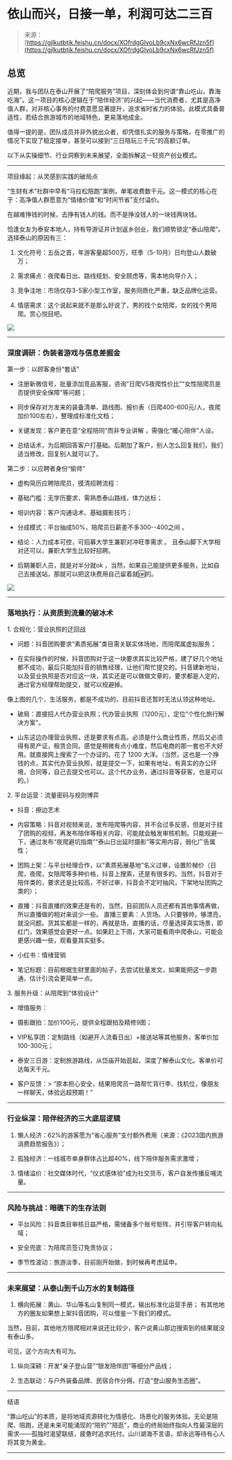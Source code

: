 # 依山而兴，日接一单，利润可达二三百

> 来源：[https://gjlkutbtjk.feishu.cn/docx/XOfrdgGlvoLb9cxNx6wcRfJzn5f](https://gjlkutbtjk.feishu.cn/docx/XOfrdgGlvoLb9cxNx6wcRfJzn5f)

## 总览

近期，我与团队在泰山开展了“陪爬服务”项目，深刻体会到何谓“靠山吃山，靠海吃海”。这一项目的核心逻辑在于“陪伴经济”的兴起——当代消费者，尤其是高净值人群，对非核心事务的付费意愿显著提升，追求省时省力的体验。此模式具备普适性，若结合旅游城市的地域特色，更易落地成金。

值得一提的是，团队成员并非外貌出众者，却凭借扎实的服务与策略，在零推广的情况下实现了稳定接单，甚至可以接到“三日陪玩三千元”的高额订单。

以下从实操细节、行业洞察到未来展望，全面拆解这一轻资产创业模式。

* * *

项目缘起：从灵感到实践的破局点

“生财有术”社群中早有“马拉松陪跑”案例，单笔收费数千元。这一模式的核心在于：高净值人群愿意为“情绪价值”和“时间节省”支付溢价。

在越难挣钱的时候，去挣有钱人的钱。而不是挣没钱人的一块钱两块钱。

恰逢女友为泰安本地人，持有导游证并计划返乡创业，我们顺势锁定“泰山陪爬”。选择泰山的原因有三：

1.  文化符号：五岳之首，年游客量超500万，旺季（5-10月）日均登山人数破万；

1.  需求痛点：夜爬看日出、路线规划、安全顾虑等，需本地向导介入；

1.  竞争洼地：市场仅存3-5家小型工作室，服务同质化严重，缺乏品牌化运营。

1.  情感需求：这个说起来就不是那么好说了，男的找个女陪爬，女的找个男陪爬。赏心悦目吧。

![](img/d886d98ae887a5dc139aa0255f0b4376.png)

* * *

### 深度调研：伪装者游戏与信息差掘金

第一步：以顾客身份“套话”

*   注册新微信号，批量添加竞品客服，咨询“日爬VS夜爬性价比”“女性陪爬员是否提供安全保障”等问题；

*   同步保存对方发来的装备清单、路线图、报价表（日爬400-600元/人，夜爬加价100左右），整理成标准化文档；

*   关键发现：客户更在意“全程陪同”而非专业讲解 ，需强化“暖心陪伴”人设。

*   总结话术，为后期回答客户打基础。后期加了客户，别人怎么回复我们，我们适当修改，回复别人就可以了。

第二步：以应聘者身份“偷师”

*   虚构简历应聘陪爬员，摸清招聘流程：

*   基础门槛：无学历要求，需熟悉泰山路线，体力达标；

*   培训内容：客户沟通话术、基础摄影技巧；

*   分成模式：平台抽成50%，陪爬员日薪差不多300--400之间 。

*   结论：人力成本可控，可招募大学生兼职对冲旺季需求 。 且泰山脚下大学相对还可以，兼职大学生比较好招聘。

*   后期兼职人员，就是对半分就ok ，当然，如果自己能提供更多服务，比如自己去接送站，那就可以把这块费用自己留着就🆗的。

![](img/2ab3bfd87ea5e6754b2ae22f8cd575a8.png)

* * *

### 落地执行：从资质到流量的破冰术

1\. 合规化：营业执照的迂回战

*   问题：抖音团购要求“素质拓展”类目需关联实体场地，而陪爬属虚拟服务；

*   在实际操作的时候，抖音团购对于这一块要求其实比较严格，建了好几个地址都不成功，最后只能加抖音的销售经理，让他们帮忙提交的。抖音建新地址，以及营业执照是否对应这一块，其实还是可以做做文章的，要求都是人定的，通过官方经理帮助提交，就可以规避掉。

像上图的几个，生活服务，都是不成功的，目前抖音还暂时无法认领这种地址。

*   破局：直接招人代办营业执照；代办营业执照（1200元），定位“个性化旅行解决方案”。

*   山东这边办理营业执照，还是要求有点高。必须是什么商业性质，然后又必须得有房产证，租赁合同。感觉是稍微有点小难度，然后电商的那一套也不大好用。就直接网上搜索了一个办证的。花了 1200 大洋。（当然，这也是一个挣钱的点，其实代办营业执照，就是提交一下，如果有地址，有真实的办公环境，合同等，自己去提交也可以。这个代办业务，通过抖音等获客，也是可以的。）

2\. 平台运营：流量密码与规则博弈

*   抖音：擦边艺术

*   内容策略：抖音对视频来说，发布陪爬等内容，并不会过多反感，但是对于挂了团购的视频，再发布陪伴等相关内容，可能就会触发审核机制。只能规避一下，通过发布“夜爬避坑指南”“泰山日出延时摄影”等实用内容，弱化广告属性；

*   团购上架：与平台经理合作，以“素质拓展基地”名义过审，设置阶梯价（日爬，夜爬，女陪爬等多种价格，抖音上搜索，还是有很多的。当然，抖音对于陪伴类的，要求还是比较高，不好过审，抖音会不定时抽风，下架地址团购之类的）；

*   直播：抖音直播的效果还是有的，当然，目前团队人员还都有其他事情再做，所以直播做的相对来说少一些。 直播三要素：人货场。人只要够帅，够漂亮，就没问题。货其实都是一样的，再就是场，直播的话，尽量选择真实场景，即红门，效果感觉会更好一点。如果赶上下雨，大家可能看雨中爬泰山，可能会更感兴趣一些，观看量其实挺多。

*   小红书：情绪营销

*   笔记标题：目前根据生财里面的帖子，去尝试批量发文，如果能把这一步跑通，估计引流会更简单一点。

3\. 服务升级：从陪爬到“体验设计”

*   增值服务：

*   摄影跟拍：加价100元，提供全程跟拍及精修9图；

*   VIP私享团：定制路线（如避开人流看日出）+接送站等其他服务，客单价加100-300元；

*   泰安三日游：定制旅游路线，从岱庙开始逛起，深度了解泰山文化。客单价可达每天千元。

*   客户反馈：> “原本担心安全，结果陪爬员一路帮忙背行李、找机位，像朋友一样聊天，体验远超预期！”

* * *

### 行业纵深：陪伴经济的三大底层逻辑

1.  懒人经济：62%的游客愿为“省心服务”支付额外费用（来源：《2023国内旅游消费趋势报告》）；

1.  孤独经济：一线城市单身群体占比超40%，线下陪伴服务需求激增；

1.  情绪溢价：社交媒体时代，“仪式感体验”成为社交货币，客户自发传播反哺流量。

* * *

### 风险与挑战：暗礁下的生存法则

*   平台风险：抖音类目审核日益严格，需储备多个账号矩阵，并引导客户转向私域；

*   安全兜底：为陪爬员签订免责协议；

*   季节性波动：旅游淡季，目前刚开始做，到时候再考虑延申。

* * *

### 未来展望：从泰山到千山万水的复制路径

1.  横向拓展：黄山、华山等名山复制同一模式，输出标准化运营手册； 有其他地方的圈友如果想上架抖音团购，可以借鉴一下我们的模式。

当然，目前，其他地方陪爬相对来说还比较少，客户说黄山那边搜索到的结果就没有泰山多。

可见，这个方向大有可为。

1.  纵向深耕：开发“亲子登山营”“银发陪伴团”等细分产品线；

1.  生态联动：与户外装备品牌、民宿合作分佣，打造“登山服务生态圈”。

* * *

结语

“靠山吃山”的本质，是将地域资源转化为情感化、场景化的服务体验。无论是陪爬、陪跑，还是未来可能涌现的“陪钓”“陪逛”，商业的终局始终指向人性最深层的需求——孤独时渴望联结，疲惫时追求托付。山川湖海不言语，却永远等待有心人将其变为黄金。

* * *